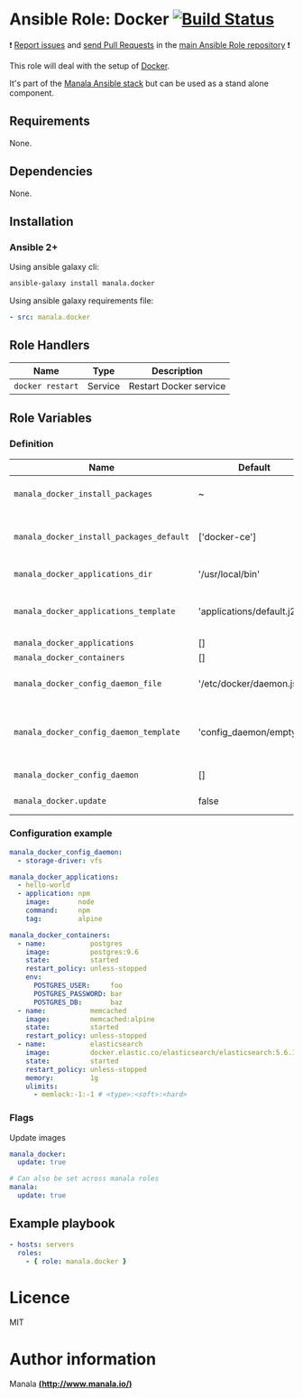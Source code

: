 # Ansible Role: Docker [![Build Status](https://travis-ci.org/manala/ansible-role-docker.svg?branch=master)](https://travis-ci.org/manala/ansible-role-docker)

:exclamation: [Report issues](https://github.com/manala/ansible-roles/issues) and [send Pull Requests](https://github.com/manala/ansible-roles/pulls) in the [main Ansible Role repository](https://github.com/manala/ansible-roles) :exclamation:

This role will deal with the setup of [Docker](https://www.docker.com/).

It's part of the [Manala Ansible stack](http://www.manala.io) but can be used as a stand alone component.

## Requirements

None.

## Dependencies

None.

## Installation

### Ansible 2+

Using ansible galaxy cli:

```bash
ansible-galaxy install manala.docker
```

Using ansible galaxy requirements file:

```yaml
- src: manala.docker
```

## Role Handlers

| Name             | Type    | Description            |
| ---------------- | ------- | ---------------------- |
| `docker restart` | Service | Restart Docker service |

## Role Variables

### Definition

| Name                                     | Default                   | Type    | Description                                |
| ---------------------------------------- | ------------------------- | ------- | ------------------------------------------ |
| `manala_docker_install_packages`         | ~                         | Array   | Dependency packages to install             |
| `manala_docker_install_packages_default` | ['docker-ce']             | Array   | Default dependency packages to install     |
| `manala_docker_applications_dir`         | '/usr/local/bin'          | String  | Applications dir path                      |
| `manala_docker_applications_template`    | 'applications/default.j2' | String  | Applications default template path         |
| `manala_docker_applications`             | []                        | Array   | Applications                               |
| `manala_docker_containers`               | []                        | Array   | Containers                                 |
| `manala_docker_config_daemon_file`       | '/etc/docker/daemon.json' | String  | Daemon configuration file path             |
| `manala_docker_config_daemon_template`   | 'config_daemon/empty.j2'  | String  | Daemon configuration default template path |
| `manala_docker_config_daemon`            | []                        | Array   | Daemon configuration                       |
| `manala_docker.update`                   | false                     | Boolean | Update images                              |

### Configuration example

```yaml
manala_docker_config_daemon:
  - storage-driver: vfs

manala_docker_applications:
  - hello-world
  - application: npm
    image:       node
    command:     npm
    tag:         alpine

manala_docker_containers:
  - name:           postgres
    image:          postgres:9.6
    state:          started
    restart_policy: unless-stopped
    env:
      POSTGRES_USER:     foo
      POSTGRES_PASSWORD: bar
      POSTGRES_DB:       baz
  - name:           memcached
    image:          memcached:alpine
    state:          started
    restart_policy: unless-stopped
  - name:           elasticsearch
    image:          docker.elastic.co/elasticsearch/elasticsearch:5.6.13
    state:          started
    restart_policy: unless-stopped
    memory:         1g
    ulimits:
      - memlock:-1:-1 # <type>:<soft>:<hard>    
```

### Flags

Update images
```yaml
manala_docker:
  update: true

# Can also be set across manala roles
manala:
  update: true
```

## Example playbook

```yaml
- hosts: servers
  roles:
    - { role: manala.docker }
```

# Licence

MIT

# Author information

Manala [**(http://www.manala.io/)**](http://www.manala.io)
